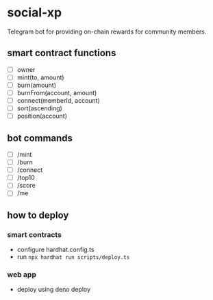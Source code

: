 # social-xp
Telegram bot for providing on-chain rewards for community members.

## smart contract functions

- [ ] owner
- [ ] mint(to, amount)
- [ ] burn(amount)
- [ ] burnFrom(account, amount)
- [ ] connect(memberId, account)
- [ ] sort(ascending)
- [ ] position(account)

## bot commands

- [ ] /mint <number> <address>
- [ ] /burn <number> <address>
- [ ] /connect <address>
- [ ] /top10
- [ ] /score <address>
- [ ] /me

## how to deploy

### smart contracts
- configure hardhat.config.ts
- run `npx hardhat run scripts/deploy.ts`

### web app
- deploy using deno deploy

